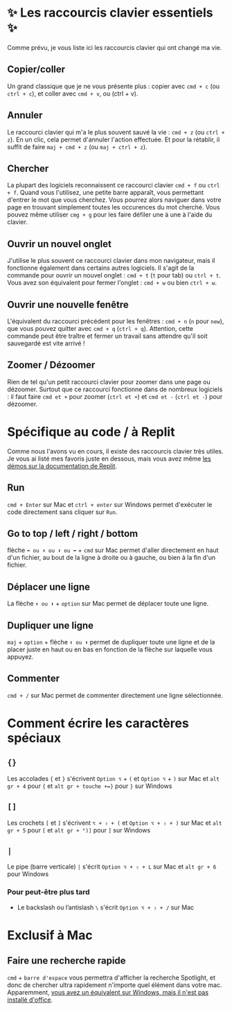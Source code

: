 # ✨ Les raccourcis clavier essentiels ✨

Comme prévu, je vous liste ici les raccourcis clavier qui ont changé ma vie.

## Copier/coller

Un grand classique que je ne vous présente plus : copier avec `cmd + c` (ou `ctrl + c`), et coller avec `cmd + v`, ou (ctrl + v).

## Annuler

Le raccourci clavier qui m'a le plus souvent sauvé la vie : `cmd + z` (ou `ctrl + z`). En un clic, cela permet d'annuler l'action effectuée. Et pour la rétablir, il suffit de faire `maj + cmd + z` (ou `maj + ctrl + z`).

## Chercher

La plupart des logiciels reconnaissent ce raccourci clavier `cmd + f` ou `ctrl + f`. Quand vous l'utilisez, une petite barre apparaît, vous permettant d'entrer le mot que vous cherchez. Vous pourrez alors naviguer dans votre page en trouvant simplement toutes les occurences du mot cherché. Vous pouvez même utiliser `cmg + g` pour les faire défiler une à une à l'aide du clavier.

## Ouvrir un nouvel onglet

J'utilise le plus souvent ce raccourci clavier dans mon navigateur, mais il fonctionne également dans certains autres logiciels. Il s'agit de la commande pour ouvrir un nouvel onglet : `cmd + t` (`t` pour tab) ou `ctrl + t`. Vous avez son équivalent pour fermer l'onglet : `cmd + w` ou bien `ctrl + w`. 

## Ouvrir une nouvelle fenêtre

L'équivalent du raccourci précédent pour les fenêtres : `cmd + n` (`n` pour `new`), que vous pouvez quitter avec `cmd + q` (`ctrl + q`). Attention, cette commande peut être traître et fermer un travail sans attendre qu'il soit sauvegardé est vite arrivé !

## Zoomer / Dézoomer

Rien de tel qu'un petit raccourci clavier pour zoomer dans une page ou dézoomer. Surtout que ce raccourci fonctionne dans de nombreux logiciels : il faut faire `cmd et +` pour zoomer (`ctrl et +`) et `cmd et -` (`ctrl et -`) pour dézoomer.

# Spécifique au code / à Replit

Comme nous l'avons vu en cours, il existe des raccourcis clavier très utiles. Je vous ai listé mes favoris juste en dessous, mais vous avez même [les démos sur la documentation de Replit](https://docs.replit.com/programming-ide/working-shortcuts).

## Run
`cmd + Enter` sur Mac et `ctrl + enter` sur Windows permet d'exécuter le code directement sans cliquer sur `Run`.

## Go to top / left / right / bottom 
flèche `⬅ ou ⬆ ou ⬇ ou ➡️` + `cmd` sur Mac permet d'aller directement en haut d'un fichier, au bout de la ligne à droite ou à gauche, ou bien à la fin d'un fichier.

## Déplacer une ligne
La flèche `⬆ ou ⬇` + `option` sur Mac permet de déplacer toute une ligne.
  
## Dupliquer une ligne
`maj` + `option` + flèche `⬆ ou ⬇` permet de dupliquer toute une ligne et de la placer juste en haut ou en bas en fonction de la flèche sur laquelle vous appuyez.

## Commenter
`cmd + /` sur Mac permet de commenter directement une ligne sélectionnée.

  
# Comment écrire les caractères spéciaux

## `{}`
Les accolades `{` et `}` s'écrivent `Option ⌥` + `(` et `Option ⌥` + `)` sur Mac et `alt gr + 4` pour `{` et `alt gr + touche +=}` pour `}` sur Windows

## `[]`
Les crochets `[` et `]` s'écrivent `⌥ + ⇧ + (` et `Option ⌥ + ⇧ + )` sur Mac et `alt gr + 5` pour `[` et `alt gr + °)]` pour `]` sur Windows

## `|`
Le pipe (barre verticale) `|` s'écrit `Option ⌥ + ⇧ + L` sur Mac et `alt gr + 6` pour Windows


### Pour peut-être plus tard
- Le backslash ou l’antislash `\` s'écrit `Option ⌥ + ⇧ + /` sur Mac



# Exclusif à Mac

## Faire une recherche rapide

`cmd` + `barre d'espace` vous permettra d'afficher la recherche Spotlight, et donc de chercher ultra rapidement n'importe quel élément dans votre mac. Apparemment, [vous avez un équivalent sur Windows, mais il n'est pas installé d'office](https://www.macg.co/galerie/2020/05/quinze-ans-apres-windows-10-dispose-enfin-de-son-spotlight-114149).